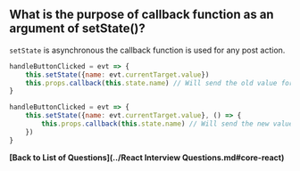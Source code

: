 ## What is the purpose of callback function as an argument of setState()?

`setState` is asynchronous the callback function is used for any post action.

```jsx
handleButtonClicked = evt => {
    this.setState({name: evt.currentTarget.value})
    this.props.callback(this.state.name) // Will send the old value for name
}
```

```jsx
handleButtonClicked = evt => {
    this.setState({name: evt.currentTarget.value}, () => {
        this.props.callback(this.state.name) // Will send the new value for name
    })
}
```

**[Back to List of Questions](../React Interview Questions.md#core-react)**

